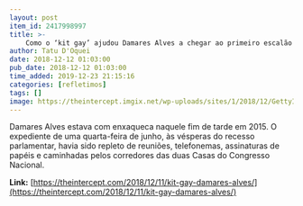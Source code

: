 ```yaml
---
layout: post
item_id: 2417998997
title: >-
    Como o ‘kit gay’ ajudou Damares Alves a chegar ao primeiro escalão
author: Tatu D'Oquei
date: 2018-12-12 01:03:00
pub_date: 2018-12-12 01:03:00
time_added: 2019-12-23 21:15:16
categories: [refletimos]
tags: []
image: https://theintercept.imgix.net/wp-uploads/sites/1/2018/12/GettyImages-1069063738-1544554783.jpg?auto=compress%2Cformat&q=90&fit=crop&w=1200&h=800
---
```


Damares Alves estava com enxaqueca naquele fim de tarde em 2015. O expediente de uma quarta-feira de junho, às vésperas do recesso parlamentar, havia sido repleto de reuniões, telefonemas, assinaturas de papéis e caminhadas pelos corredores das duas Casas do Congresso Nacional.

**Link:** [https://theintercept.com/2018/12/11/kit-gay-damares-alves/](https://theintercept.com/2018/12/11/kit-gay-damares-alves/)

